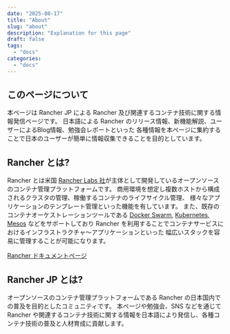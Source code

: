 ```yaml
---
date: "2025-08-17"
title: "About"
slug: "about"
description: "Explanation for this page"
draft: false
tags:
  - "docs"
categories:
  - "docs"
---
```


## このページについて

本ページは Rancher JP による Rancher 及び関連するコンテナ技術に関する情報発信ページです。
日本語による Rancher のリリース情報、新機能解説、ユーザーによるBlog情報、勉強会レポートといった
各種情報を本ページに集約することで日本のユーザーが簡単に情報収集できることを目的としています。

## Rancher とは?

Rancher とは米国 [Rancher Labs 社](http://rancher.com/)が主体として開発しているオープンソースのコンテナ管理プラットフォームです。
商用環境を想定し複数ホストから構成されるクラスタの管理、稼働するコンテナのライフサイクル管理、
様々なアプリケーションのテンプレート管理といった機能を有しています。
また、既存のコンテナオーケストレーションツールである [Docker Swarm](https://docs.docker.com/swarm/), [Kubernetes](http://kubernetes.io/), [Mesos](http://mesos.apache.org/)
などをサポートしており Rancher を利用することでコンテナサービスにおけるインフラストラクチャ〜アプリケーションといった
幅広いスタックを容易に管理することが可能になります。

[Rancher ドキュメントページ](http://docs.rancher.com/)

## Rancher JP とは?

オープンソースのコンテナ管理プラットフォームである Rancher の日本国内での普及を目的としたコミュニティです。
本ページや勉強会、SNS などを通じて Rancher
や関連するコンテナ技術に関する情報を日本語により発信し、各種コンテナ技術の普及と人材育成に貢献します。
